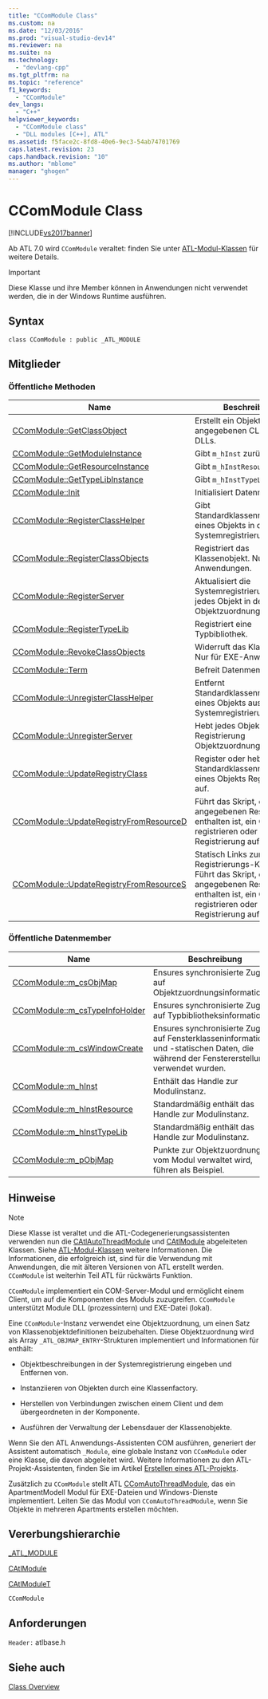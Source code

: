 ```yaml
---
title: "CComModule Class"
ms.custom: na
ms.date: "12/03/2016"
ms.prod: "visual-studio-dev14"
ms.reviewer: na
ms.suite: na
ms.technology: 
  - "devlang-cpp"
ms.tgt_pltfrm: na
ms.topic: "reference"
f1_keywords: 
  - "CComModule"
dev_langs: 
  - "C++"
helpviewer_keywords: 
  - "CComModule class"
  - "DLL modules [C++], ATL"
ms.assetid: f5face2c-8fd8-40e6-9ec3-54ab74701769
caps.latest.revision: 23
caps.handback.revision: "10"
ms.author: "mblome"
manager: "ghogen"
---
```

# CComModule Class
[!INCLUDE[vs2017banner](../../assembler/inline/includes/vs2017banner.md)]

Ab ATL 7.0 wird `CComModule` veraltet: finden Sie unter [ATL\-Modul\-Klassen](../../atl/atl-module-classes.md) für weitere Details.  
  
> [!IMPORTANT]
>  Diese Klasse und ihre Member können in Anwendungen nicht verwendet werden, die in der Windows Runtime ausführen.  
  
## Syntax  
  
```  
class CComModule : public _ATL_MODULE  
```  
  
## Mitglieder  
  
### Öffentliche Methoden  
  
|Name|Beschreibung|  
|----------|------------------|  
|[CComModule::GetClassObject](../Topic/CComModule::GetClassObject.md)|Erstellt ein Objekt eines angegebenen CLSID.  Für nur DLLs.|  
|[CComModule::GetModuleInstance](../Topic/CComModule::GetModuleInstance.md)|Gibt `m_hInst` zurück.|  
|[CComModule::GetResourceInstance](../Topic/CComModule::GetResourceInstance.md)|Gibt `m_hInstResource` zurück.|  
|[CComModule::GetTypeLibInstance](../Topic/CComModule::GetTypeLibInstance.md)|Gibt `m_hInstTypeLib` zurück.|  
|[CComModule::Init](../Topic/CComModule::Init.md)|Initialisiert Datenmember.|  
|[CComModule::RegisterClassHelper](../Topic/CComModule::RegisterClassHelper.md)|Gibt Standardklassenregistrierung eines Objekts in der Systemregistrierung ein.|  
|[CComModule::RegisterClassObjects](../Topic/CComModule::RegisterClassObjects.md)|Registriert das Klassenobjekt.  Nur für EXE\-Anwendungen.|  
|[CComModule::RegisterServer](../Topic/CComModule::RegisterServer.md)|Aktualisiert die Systemregistrierung für jedes Objekt in der Objektzuordnung.|  
|[CComModule::RegisterTypeLib](../Topic/CComModule::RegisterTypeLib.md)|Registriert eine Typbibliothek.|  
|[CComModule::RevokeClassObjects](../Topic/CComModule::RevokeClassObjects.md)|Widerruft das Klassenobjekt.  Nur für EXE\-Anwendungen.|  
|[CComModule::Term](../Topic/CComModule::Term.md)|Befreit Datenmember.|  
|[CComModule::UnregisterClassHelper](../Topic/CComModule::UnregisterClassHelper.md)|Entfernt Standardklassenregistrierung eines Objekts aus der Systemregistrierung.|  
|[CComModule::UnregisterServer](../Topic/CComModule::UnregisterServer.md)|Hebt jedes Objekt in der Registrierung Objektzuordnung auf.|  
|[CComModule::UpdateRegistryClass](../Topic/CComModule::UpdateRegistryClass.md)|Register oder hebt Standardklassenregistrierung eines Objekts Registrierung auf.|  
|[CComModule::UpdateRegistryFromResourceD](../Topic/CComModule::UpdateRegistryFromResourceD.md)|Führt das Skript, das in einer angegebenen Ressource enthalten ist, ein Objekt zu registrieren oder deren Registrierung aufzuheben.|  
|[CComModule::UpdateRegistryFromResourceS](../Topic/CComModule::UpdateRegistryFromResourceS.md)|Statisch Links zur ATL\-Registrierungs\-Komponente.  Führt das Skript, das in einer angegebenen Ressource enthalten ist, ein Objekt zu registrieren oder deren Registrierung aufzuheben.|  
  
### Öffentliche Datenmember  
  
|Name|Beschreibung|  
|----------|------------------|  
|[CComModule::m\_csObjMap](../Topic/CComModule::m_csObjMap.md)|Ensures synchronisierte Zugriff auf Objektzuordnungsinformationen.|  
|[CComModule::m\_csTypeInfoHolder](../Topic/CComModule::m_csTypeInfoHolder.md)|Ensures synchronisierte Zugriff auf Typbibliotheksinformationen.|  
|[CComModule::m\_csWindowCreate](../Topic/CComModule::m_csWindowCreate.md)|Ensures synchronisierte Zugriff auf Fensterklasseninformationen und \-statischen Daten, die während der Fenstererstellung verwendet wurden.|  
|[CComModule::m\_hInst](../Topic/CComModule::m_hInst.md)|Enthält das Handle zur Modulinstanz.|  
|[CComModule::m\_hInstResource](../Topic/CComModule::m_hInstResource.md)|Standardmäßig enthält das Handle zur Modulinstanz.|  
|[CComModule::m\_hInstTypeLib](../Topic/CComModule::m_hInstTypeLib.md)|Standardmäßig enthält das Handle zur Modulinstanz.|  
|[CComModule::m\_pObjMap](../Topic/CComModule::m_pObjMap.md)|Punkte zur Objektzuordnung, die vom Modul verwaltet wird, führen als Beispiel.|  
  
## Hinweise  
  
> [!NOTE]
>  Diese Klasse ist veraltet und die ATL\-Codegenerierungsassistenten verwenden nun die [CAtlAutoThreadModule](../../atl/reference/catlautothreadmodule-class.md) und [CAtlModule](../../atl/reference/catlmodule-class.md) abgeleiteten Klassen.  Siehe [ATL\-Modul\-Klassen](../../atl/atl-module-classes.md) weitere Informationen.  Die Informationen, die erfolgreich ist, sind für die Verwendung mit Anwendungen, die mit älteren Versionen von ATL erstellt werden.  `CComModule` ist weiterhin Teil ATL für rückwärts Funktion.  
  
 `CComModule` implementiert ein COM\-Server\-Modul und ermöglicht einem Client, um auf die Komponenten des Moduls zuzugreifen.  `CComModule` unterstützt Module DLL \(prozessintern\) und EXE\-Datei \(lokal\).  
  
 Eine `CComModule`\-Instanz verwendet eine Objektzuordnung, um einen Satz von Klassenobjektdefinitionen beizubehalten.  Diese Objektzuordnung wird als Array `_ATL_OBJMAP_ENTRY`\-Strukturen implementiert und Informationen für enthält:  
  
-   Objektbeschreibungen in der Systemregistrierung eingeben und Entfernen von.  
  
-   Instanziieren von Objekten durch eine Klassenfactory.  
  
-   Herstellen von Verbindungen zwischen einem Client und dem übergeordneten in der Komponente.  
  
-   Ausführen der Verwaltung der Lebensdauer der Klassenobjekte.  
  
 Wenn Sie den ATL Anwendungs\-Assistenten COM ausführen, generiert der Assistent automatisch `_Module`, eine globale Instanz von `CComModule` oder eine Klasse, die davon abgeleitet wird.  Weitere Informationen zu den ATL\-Projekt\-Assistenten, finden Sie im Artikel [Erstellen eines ATL\-Projekts](../../atl/reference/creating-an-atl-project.md).  
  
 Zusätzlich zu `CComModule` stellt ATL [CComAutoThreadModule](../../atl/reference/ccomautothreadmodule-class.md), das ein ApartmentModell Modul für EXE\-Dateien und Windows\-Dienste implementiert.  Leiten Sie das Modul von `CComAutoThreadModule`, wenn Sie Objekte in mehreren Apartments erstellen möchten.  
  
## Vererbungshierarchie  
 [\_ATL\_MODULE](../Topic/_ATL_MODULE.md)  
  
 [CAtlModule](../../atl/reference/catlmodule-class.md)  
  
 [CAtlModuleT](../../atl/reference/catlmodulet-class.md)  
  
 `CComModule`  
  
## Anforderungen  
 `Header:` atlbase.h  
  
## Siehe auch  
 [Class Overview](../../atl/atl-class-overview.md)